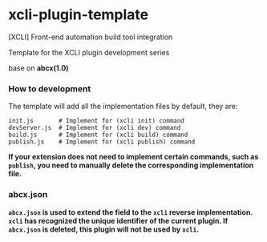# xcli-plugin-template

[XCLI] Front-end automation build tool integration

Template for the XCLI plugin development series

base on **abcx(1.0)**

### How to development

The template will add all the implementation files by default, they are:

```shell
init.js       # Implement for (xcli init) command
devServer.js  # Implement for (xcli dev) command
build.js      # Implement for (xcli build) command
publish.js    # Implement for (xcli publish) command
```

**If your extension does not need to implement certain commands, such as ``publish``, you need to manually delete the corresponding implementation file.**


### abcx.json

**``abcx.json`` is used to extend the field to the ``xcli`` reverse implementation. ``xcli`` has recognized the unique identifier of the current plugin. If ``abcx.json`` is deleted, this plugin will not be used by ``xcli``.**
